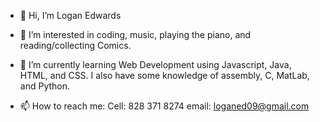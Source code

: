 - 👋 Hi, I’m Logan Edwards
- 👀 I’m interested in coding, music, playing the piano, and reading/collecting Comics.
- 🌱 I’m currently learning Web Development using Javascript, Java, HTML, and CSS. I also have some knowledge of assembly, C, MatLab, and Python.

- 📫 How to reach me: Cell: 828 371 8274  email: loganed09@gmail.com

